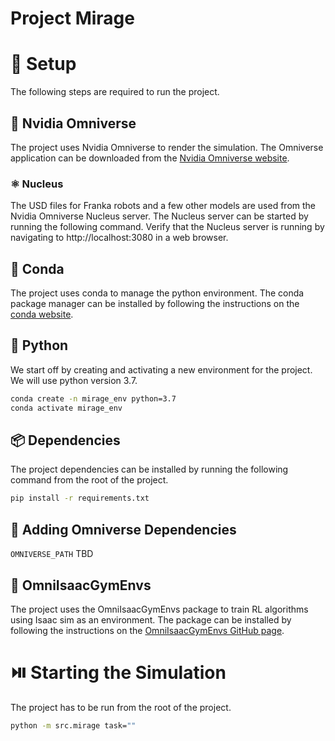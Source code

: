 # Project Mirage

# 🧪 Setup
The following steps are required to run the project.

## 🦾 Nvidia Omniverse
The project uses Nvidia Omniverse to render the simulation. The Omniverse application can be downloaded from the [Nvidia Omniverse website](https://www.nvidia.com/en-us/design-visualization/omniverse/).

### ⚛️ Nucleus
The USD files for Franka robots and a few other models are used from the Nvidia Omniverse Nucleus server. The Nucleus server can be started by running the following command.
Verify that the Nucleus server is running by navigating to http://localhost:3080 in a web browser.

## 🌿 Conda
The project uses conda to manage the python environment. The conda package manager can be installed by following the instructions on the [conda website](https://docs.conda.io/projects/conda/en/latest/user-guide/install/).

## 🐍 Python
We start off by creating and activating a new environment for the project. We will use python version 3.7.
```bash
conda create -n mirage_env python=3.7
conda activate mirage_env
```

## 📦 Dependencies
The project dependencies can be installed by running the following command from the root of the project.
```bash
pip install -r requirements.txt
```

## 📂 Adding Omniverse Dependencies
`OMNIVERSE_PATH`
TBD

## 🔼 OmniIsaacGymEnvs
The project uses the OmniIsaacGymEnvs package to train RL algorithms using Isaac sim as an environment. The package can be installed by following the instructions on the [OmniIsaacGymEnvs GitHub page](https://github.com/NVIDIA-Omniverse/OmniIsaacGymEnvs).

# ⏯️ Starting the Simulation
The project has to be run from the root of the project.
```bash
python -m src.mirage task=""
```